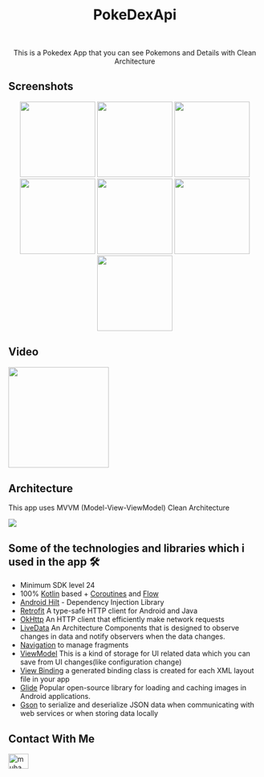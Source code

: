 <h1 align="center">PokeDexApi</h1></br>
<p align="center">  
This is a Pokedex App that you can see Pokemons and Details with Clean Architecture
</p>

## Screenshots
<p align="center">
<img src="https://github.com/mskdr/MovieApp/assets/71526845/64669525-1293-43ca-b7bf-9cc177b284d8" width="150">
<img src="https://github.com/mskdr/MovieApp/assets/71526845/fdf2d41f-9966-4f9b-beb3-246a0dbc38e7" width="150">
<img src="https://github.com/mskdr/MovieApp/assets/71526845/921df910-9741-461b-8a83-6b3e5e5f3c54" width="150">
<img src="https://github.com/mskdr/MovieApp/assets/71526845/969f5227-94bc-48e9-90f5-56b69ad6c3e5" width="150">
<img src="https://github.com/mskdr/MovieApp/assets/71526845/972f83a4-4ce0-4e66-bef8-45bfc779a39b" width="150">
<img src="https://github.com/mskdr/MovieApp/assets/71526845/60ff2f36-2d2c-4b19-8b75-1e49b8d6a157" width="150">
<img src="https://github.com/mskdr/MovieApp/assets/71526845/84fa4044-8d32-4909-9cd3-45c0467709b8" width="150">

## Video
<img src="https://github.com/mskdr/MovieApp/assets/71526845/e6292f32-9d87-41c5-b242-d5fda8ac9bc4" width="200">


## Architecture
This app uses MVVM (Model-View-ViewModel) Clean Architecture

![](https://user-images.githubusercontent.com/71526845/227383042-8799f8bb-3c4e-4756-bca0-c1972f5690fb.png)

## Some of the technologies and libraries which i used in the app 🛠
- Minimum SDK level 24
- 100% [Kotlin](https://kotlinlang.org/) based + [Coroutines](https://github.com/Kotlin/kotlinx.coroutines) and [Flow](https://developer.android.com/kotlin/flow)
- [Android Hilt](https://developer.android.com/training/dependency-injection/hilt-android) - Dependency Injection Library
- [Retrofit](https://square.github.io/retrofit/) A type-safe HTTP client for Android and Java
- [OkHttp](https://square.github.io/okhttp/) An HTTP client that efficiently make network requests
- <a href="https://developer.android.com/topic/libraries/architecture/livedata">LiveData</a> An Architecture Components that is designed to observe changes in data and notify observers when the data changes.
- <a href="https://developer.android.com/topic/libraries/architecture/navigation/">Navigation</a> to manage fragments
- <a href="https://developer.android.com/topic/libraries/architecture/viewmodel">ViewModel</a> This is a kind of storage for UI related data which you can save from UI changes(like configuration change)
- <a href="https://developer.android.com/topic/libraries/view-binding">View Binding</a> a generated binding class is created for each XML layout file in your app
- <a href="https://bumptech.github.io/glide">Glide</a> Popular open-source library for loading and caching images in Android applications.
- <a href="https://github.com/google/gson">Gson</a> to serialize and deserialize JSON data when communicating with web services or when storing data locally
    
## Contact With Me  
<p align="left">
<a href="https://www.linkedin.com/in/muhammet-k%C3%BCd%C3%BCr/" target="blank"><img align="center" src="https://raw.githubusercontent.com/rahuldkjain/github-profile-readme-generator/master/src/images/icons/Social/linked-in-alt.svg" alt="muhammetküdür" height="30" width="40" /></a>
</p>
